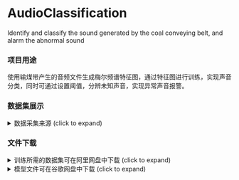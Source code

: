# AudioClassification
Identify and classify the sound generated by the coal conveying belt, and alarm the abnormal sound

### 项目用途
使用输煤带产生的音频文件生成梅尔频谱特征图，通过特征图进行训练，实现声音分类，同时可通过设置阈值，分辨未知声音，实现异常声音报警。

### 数据集展示
<details>
  <summary>数据采集来源 (click to expand)</summary>

<p align="left"><img width="800" src="https://github.com/SSTato/AudioClassification/blob/master/output/1.jpg"></p>

</details>

### 文件下载

<details>
  <summary>训练所需的数据集可在阿里网盘中下载 (click to expand)</summary>
<p> 链接：https://www.aliyundrive.com/s/4468aMu7fKF </p>
<p>提取码：61eq </p>
</details>
<details>
  <summary>模型文件可在谷歌网盘中下载 (click to expand)</summary>
<p> 链接：https://drive.google.com/file/d/17iHL1jsKN2Ke6qvmgYvHcB1FiYlu2whc/view?usp=sharing, https://drive.google.com/file/d/1cxhzYQex0b69vgT3oKCaSDa6c-mZNkg7/view?usp=sharing, https://drive.google.com/file/d/1qFGURFRhaN6fsXA_IJg4Mxld9msupwAn/view?usp=sharing </p>
</details>

